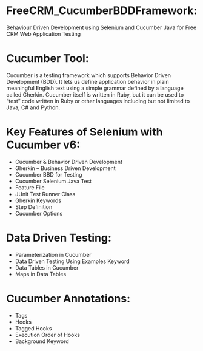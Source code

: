 # FreeCRM_CucumberBDDFramework:
Behaviour Driven Development using Selenium and Cucumber Java for Free CRM Web Application Testing

# Cucumber Tool:
Cucumber is a testing framework which supports Behavior Driven Development (BDD). 
It lets us define application behavior in plain meaningful English text using a simple grammar defined by a language called Gherkin. 
Cucumber itself is written in Ruby, but it can be used to “test” code written in Ruby or other languages including but not limited to Java, C# and Python.


# Key Features of Selenium with Cucumber v6:

* Cucumber & Behavior Driven Development
* Gherkin – Business Driven Development
* Cucumber BBD for Testing
* Cucumber Selenium Java Test
* Feature File
* JUnit Test Runner Class
* Gherkin Keywords
* Step Definition
* Cucumber Options

# Data Driven Testing:

* Parameterization in Cucumber
* Data Driven Testing Using Examples Keyword
* Data Tables in Cucumber
* Maps in Data Tables

# Cucumber Annotations:

* Tags
* Hooks
* Tagged Hooks
* Execution Order of Hooks
* Background Keyword

